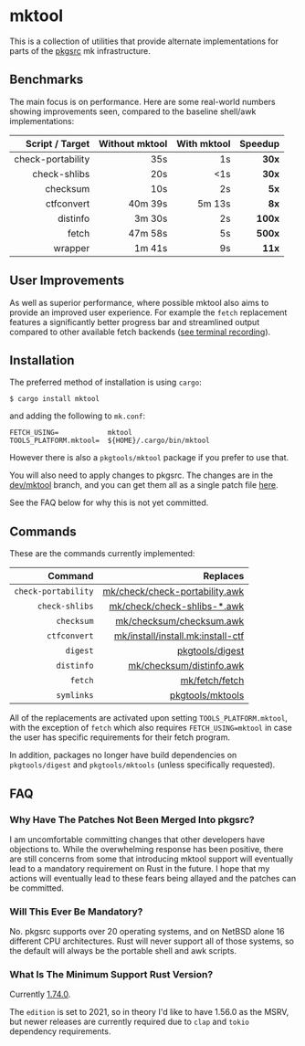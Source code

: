 # mktool

This is a collection of utilities that provide alternate implementations for
parts of the [pkgsrc](https://github.com/NetBSD/pkgsrc/) mk infrastructure.

## Benchmarks

The main focus is on performance.  Here are some real-world numbers showing
improvements seen, compared to the baseline shell/awk implementations:

|  Script / Target | Without mktool | With mktool |  Speedup |
|------------------:|--------------:|------------:|---------:|
| check-portability |           35s |          1s |  **30x** |
|      check-shlibs |           20s |         <1s |  **30x** |
|          checksum |           10s |          2s |   **5x** |
|        ctfconvert |       40m 39s |      5m 13s |   **8x** |
|          distinfo |        3m 30s |          2s | **100x** |
|             fetch |       47m 58s |          5s | **500x** |
|           wrapper |        1m 41s |          9s |  **11x** |

## User Improvements

As well as superior performance, where possible mktool also aims to provide an
improved user experience.  For example the `fetch` replacement features a
significantly better progress bar and streamlined output compared to other
available fetch backends
([see terminal recording](https://asciinema.org/a/S4MWXHLSJmL4GKYAhOBIIHE31)).

## Installation

The preferred method of installation is using `cargo`:

```shell
$ cargo install mktool
```

and adding the following to `mk.conf`:

```make
FETCH_USING=            mktool
TOOLS_PLATFORM.mktool=  ${HOME}/.cargo/bin/mktool
```

However there is also a `pkgtools/mktool` package if you prefer to use that.

You will also need to apply changes to pkgsrc.  The changes are in the
[dev/mktool](https://github.com/NetBSD/pkgsrc/compare/trunk...TritonDataCenter:pkgsrc:dev/mktool)
branch, and you can get them all as a single patch file
[here](https://github.com/NetBSD/pkgsrc/compare/trunk...TritonDataCenter:pkgsrc:dev/mktool.patch).

See the FAQ below for why this is not yet committed.

## Commands

These are the commands currently implemented:

|             Command | Replaces |
|--------------------:|---------:|
| `check-portability` | [mk/check/check-portability.awk](https://github.com/NetBSD/pkgsrc/blob/trunk/mk/check/check-portability.awk) |
|      `check-shlibs` | [mk/check/check-shlibs-\*.awk](https://github.com/NetBSD/pkgsrc/blob/trunk/mk/check/check-shlibs-elf.awk) |
|          `checksum` | [mk/checksum/checksum.awk](https://github.com/NetBSD/pkgsrc/blob/trunk/mk/checksum/checksum.awk) |
|        `ctfconvert` | [mk/install/install.mk:install-ctf](https://github.com/NetBSD/pkgsrc/blob/1660a054/mk/install/install.mk#L357-L384) |
|            `digest` | [pkgtools/digest](https://github.com/NetBSD/pkgsrc/blob/trunk/pkgtools/digest/Makefile) |
|          `distinfo` | [mk/checksum/distinfo.awk](https://github.com/NetBSD/pkgsrc/blob/trunk/mk/checksum/distinfo.awk) |
|             `fetch` | [mk/fetch/fetch](https://github.com/NetBSD/pkgsrc/blob/trunk/mk/fetch/fetch) |
|          `symlinks` | [pkgtools/mktools](https://github.com/NetBSD/pkgsrc/blob/trunk/pkgtools/mktools/files/mk-buildlink-symlinks.c) |

All of the replacements are activated upon setting `TOOLS_PLATFORM.mktool`,
with the exception of `fetch` which also requires `FETCH_USING=mktool` in case
the user has specific requirements for their fetch program.

In addition, packages no longer have build dependencies on `pkgtools/digest`
and `pkgtools/mktools` (unless specifically requested).

## FAQ

### Why Have The Patches Not Been Merged Into pkgsrc?

I am uncomfortable committing changes that other developers have objections to.
While the overwhelming response has been positive, there are still concerns
from some that introducing mktool support will eventually lead to a mandatory
requirement on Rust in the future.  I hope that my actions will eventually lead
to these fears being allayed and the patches can be committed.

### Will This Ever Be Mandatory?

No.  pkgsrc supports over 20 operating systems, and on NetBSD alone 16
different CPU architectures.  Rust will never support all of those systems, so
the default will always be the portable shell and awk scripts.

### What Is The Minimum Support Rust Version?

Currently [1.74.0](https://blog.rust-lang.org/2023/11/16/Rust-1.74.0.html).

The `edition` is set to 2021, so in theory I'd like to have 1.56.0 as the
MSRV, but newer releases are currently required due to `clap` and `tokio`
dependency requirements.
